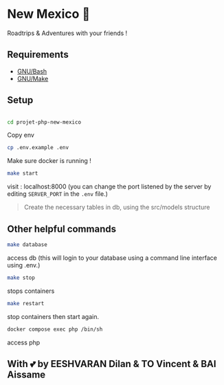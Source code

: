 # New Mexico 🌄

Roadtrips & Adventures with your friends !

## Requirements

- [GNU/Bash](https://www.gnu.org/software/bash/)
- [GNU/Make]()

## Setup

```bash

cd projet-php-new-mexico
```

Copy env

```bash
cp .env.example .env
```

Make sure docker is running !

```bash
make start
```

visit : localhost:8000 (you can change the port listened by the server by editing `SERVER_PORT` in the `.env` file.)

> Create the necessary tables in db, using the src/models structure

## Other helpful commands

```bash
make database
```

access db (this will login to your database using a command line interface using .env.)

```bash
make stop
```

stops containers

```bash
make restart
```

stop containers then start again.

```bash
docker compose exec php /bin/sh
```

access php

## With 💕 by EESHVARAN Dilan & TO Vincent & BAI Aissame
